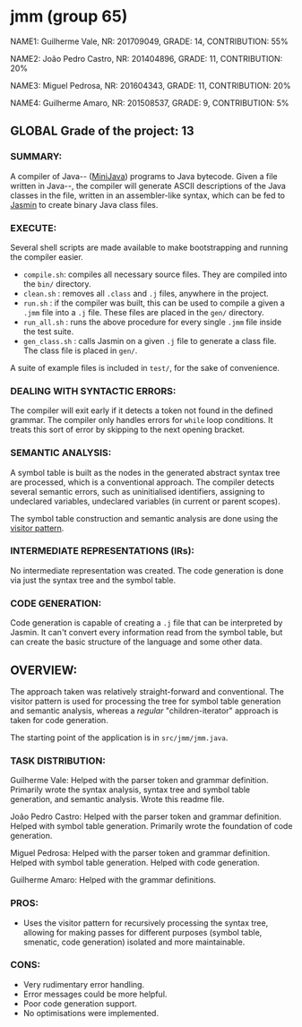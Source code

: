 # jmm (group 65)

NAME1: Guilherme Vale, NR: 201709049, GRADE: 14, CONTRIBUTION: 55%

NAME2: João Pedro Castro, NR: 201404896, GRADE: 11, CONTRIBUTION: 20%

NAME3: Miguel Pedrosa, NR: 201604343, GRADE: 11, CONTRIBUTION: 20%

NAME4: Guilherme Amaro, NR: 201508537, GRADE: 9, CONTRIBUTION: 5%

## GLOBAL Grade of the project: 13

### SUMMARY: 

A compiler of Java-- ([MiniJava][minijava]) programs to Java bytecode. 
Given a file written in Java--, the compiler will generate ASCII descriptions of the Java classes in the file, written in an assembler-like syntax, which can be fed to [Jasmin][jasmin] to create binary Java class files.

### EXECUTE: 

Several shell scripts are made available to make bootstrapping and running the compiler easier.

- `compile.sh`: compiles all necessary source files. They are compiled into the `bin/` directory.
- `clean.sh` : removes all `.class` and `.j` files, anywhere in the project.
- `run.sh` : if the compiler was built, this can be used to compile a given a `.jmm` file into a `.j` file. These files are placed in the `gen/` directory.
- `run_all.sh` : runs the above procedure for every single `.jmm` file inside the test suite.
- `gen_class.sh` : calls Jasmin on a given `.j` file to generate a class file. The class file is placed in `gen/`.

A suite of example files is included in `test/`, for the sake of convenience.

### DEALING WITH SYNTACTIC ERRORS: 

The compiler will exit early if it detects a token not found in the defined grammar. The compiler only handles errors for `while` loop conditions. It treats this sort of error by skipping to the next opening bracket.

### SEMANTIC ANALYSIS: 

A symbol table is built as the nodes in the generated abstract syntax tree are processed, which is a conventional approach.
The compiler detects several semantic errors, such as uninitialised identifiers, assigning to undeclared variables, undeclared
variables (in current or parent scopes).

The symbol table construction and semantic analysis are done using the [visitor pattern][visitor].

### INTERMEDIATE REPRESENTATIONS (IRs): 

No intermediate representation was created. The code generation is done via just the syntax tree and the symbol table.

### CODE GENERATION: 

Code generation is capable of creating a `.j` file that can be interpreted by Jasmin. It can't convert every information read from the symbol table, but can create the basic structure of the language and some other data.

## OVERVIEW: 

The approach taken was relatively straight-forward and conventional.
The visitor pattern is used for processing the tree for symbol table generation and semantic analysis, whereas a *regular* "children-iterator" approach is taken for code generation. 

The starting point of the application is in `src/jmm/jmm.java`. 

### TASK DISTRIBUTION: 

Guilherme Vale:
Helped with the parser token and grammar definition. 
Primarily wrote the syntax analysis, syntax tree and symbol table generation, and semantic analysis. 
Wrote this readme file.

João Pedro Castro:
Helped with the parser token and grammar definition. Helped with symbol table generation. Primarily wrote the foundation of code generation.

Miguel Pedrosa:
Helped with the parser token and grammar definition. Helped with symbol table generation. Helped with code generation.

Guilherme Amaro:
Helped with the grammar definitions.

### PROS: 

- Uses the visitor pattern for recursively processing the syntax tree, allowing for making passes for different purposes (symbol table, smenatic, code generation) isolated and more maintainable.

### CONS: 

- Very rudimentary error handling.
- Error messages could be more helpful.
- Poor code generation support. 
- No optimisations were implemented.

[minijava]: http://www.cs.tufts.edu/~sguyer/classes/comp181-2006/minijava.html
[javacc]: https://javacc.org/
[jjtree]: https://javacc.org/jjtree
[jasmin]: http://jasmin.sourceforge.net/
[visitor]: https://en.wikipedia.org/wiki/Visitor_pattern

